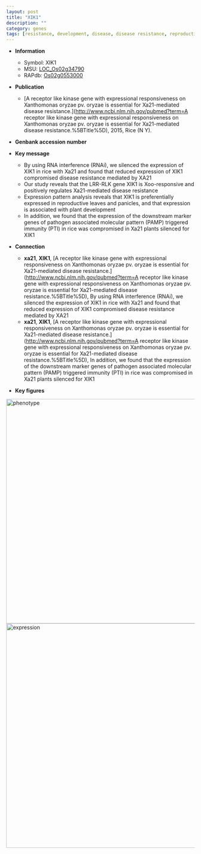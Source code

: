 ```yaml
---
layout: post
title: "XIK1"
description: ""
category: genes
tags: [resistance, development, disease, disease resistance, reproductive, immunity, plant development]
---
```


* **Information**  
    + Symbol: XIK1  
    + MSU: [LOC_Os02g34790](http://rice.plantbiology.msu.edu/cgi-bin/ORF_infopage.cgi?orf=LOC_Os02g34790)  
    + RAPdb: [Os02g0553000](http://rapdb.dna.affrc.go.jp/viewer/gbrowse_details/irgsp1?name=Os02g0553000)  

* **Publication**  
    + [A receptor like kinase gene with expressional responsiveness on Xanthomonas oryzae pv. oryzae is essential for Xa21-mediated disease resistance.](http://www.ncbi.nlm.nih.gov/pubmed?term=A receptor like kinase gene with expressional responsiveness on Xanthomonas oryzae pv. oryzae is essential for Xa21-mediated disease resistance.%5BTitle%5D), 2015, Rice (N Y).

* **Genbank accession number**  

* **Key message**  
    + By using RNA interference (RNAi), we silenced the expression of XIK1 in rice with Xa21 and found that reduced expression of XIK1 compromised disease resistance mediated by XA21
    + Our study reveals that the LRR-RLK gene XIK1 is Xoo-responsive and positively regulates Xa21-mediated disease resistance
    + Expression pattern analysis reveals that XIK1 is preferentially expressed in reproductive leaves and panicles, and that expression is associated with plant development
    + In addition, we found that the expression of the downstream marker genes of pathogen associated molecular pattern (PAMP) triggered immunity (PTI) in rice was compromised in Xa21 plants silenced for XIK1

* **Connection**  
    + __xa21__, __XIK1__, [A receptor like kinase gene with expressional responsiveness on Xanthomonas oryzae pv. oryzae is essential for Xa21-mediated disease resistance.](http://www.ncbi.nlm.nih.gov/pubmed?term=A receptor like kinase gene with expressional responsiveness on Xanthomonas oryzae pv. oryzae is essential for Xa21-mediated disease resistance.%5BTitle%5D), By using RNA interference (RNAi), we silenced the expression of XIK1 in rice with Xa21 and found that reduced expression of XIK1 compromised disease resistance mediated by XA21
    + __xa21__, __XIK1__, [A receptor like kinase gene with expressional responsiveness on Xanthomonas oryzae pv. oryzae is essential for Xa21-mediated disease resistance.](http://www.ncbi.nlm.nih.gov/pubmed?term=A receptor like kinase gene with expressional responsiveness on Xanthomonas oryzae pv. oryzae is essential for Xa21-mediated disease resistance.%5BTitle%5D), In addition, we found that the expression of the downstream marker genes of pathogen associated molecular pattern (PAMP) triggered immunity (PTI) in rice was compromised in Xa21 plants silenced for XIK1

* **Key figures**  
<img src="http://ricencode.github.io/images/XIK1.pheno.png" alt="phenotype"  style="width: 600px;"/>

<img src="http://ricencode.github.io/images/XIK1.exp.png" alt="expression"  style="width: 600px;"/>


